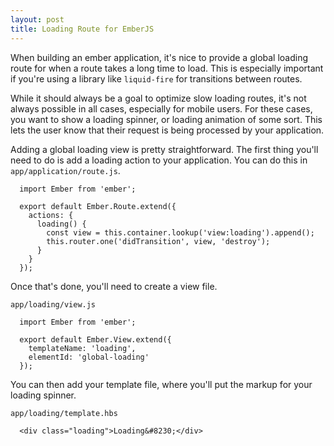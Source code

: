 ```yaml
---
layout: post
title: Loading Route for EmberJS
---
```

When building an ember application, it's nice to provide a global loading route
for when a route takes a long time to load. This is especially important if
you're using a library like `liquid-fire` for transitions between routes.

While it should always be a goal to optimize slow loading routes, it's not
always possible in all cases, especially for mobile users. For these cases, you
want to show a loading spinner, or loading animation of some sort. This lets
the user know that their request is being processed by your application.

Adding a global loading view is pretty straightforward. The first thing you'll
need to do is add a loading action to your application. You can do this in
`app/application/route.js`.

```
  import Ember from 'ember';

  export default Ember.Route.extend({
    actions: {
      loading() {
        const view = this.container.lookup('view:loading').append();
        this.router.one('didTransition', view, 'destroy');
      }
    }
  });
```

Once that's done, you'll need to create a view file.

`app/loading/view.js`

```
  import Ember from 'ember';

  export default Ember.View.extend({
    templateName: 'loading',
    elementId: 'global-loading'
  });
```

You can then add your template file, where you'll put the markup for your
loading spinner.

`app/loading/template.hbs`

```
  <div class="loading">Loading&#8230;</div>
```
